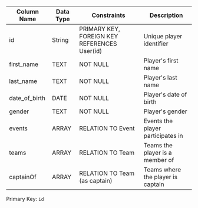 
| Column Name   | Data Type | Constraints                                  | Description                       |
| ------------- | --------- | -------------------------------------------- | --------------------------------- |
| id            | String    | PRIMARY KEY, FOREIGN KEY REFERENCES User(id) | Unique player identifier          |
| first_name    | TEXT      | NOT NULL                                     | Player's first name               |
| last_name     | TEXT      | NOT NULL                                     | Player's last name                |
| date_of_birth | DATE      | NOT NULL                                     | Player's date of birth            |
| gender        | TEXT      | NOT NULL                                     | Player's gender                   |
| events        | ARRAY     | RELATION TO Event                            | Events the player participates in |
| teams         | ARRAY     | RELATION TO Team                             | Teams the player is a member of   |
| captainOf     | ARRAY     | RELATION TO Team (as captain)                | Teams where the player is captain |

Primary Key: `id`
